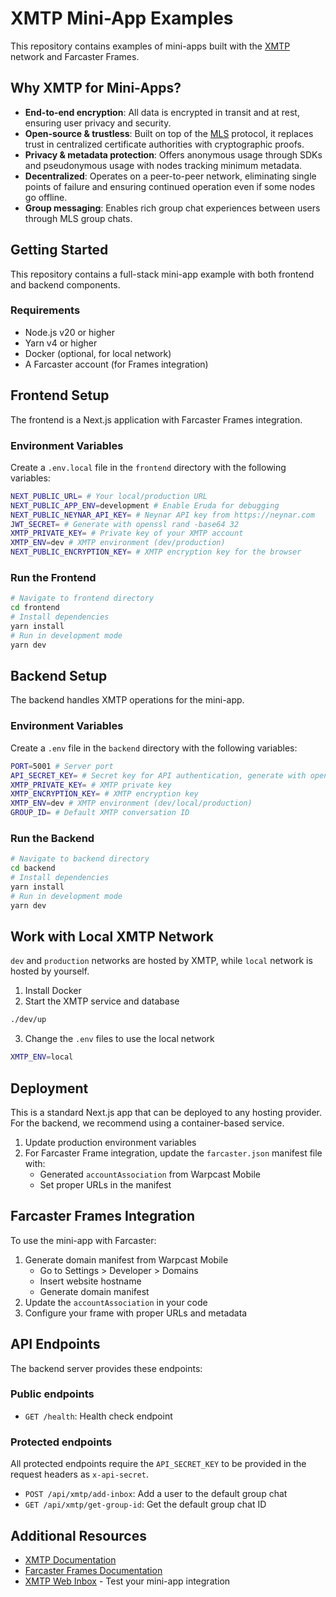 # XMTP Mini-App Examples

This repository contains examples of mini-apps built with the [XMTP](https://docs.xmtp.org/) network and Farcaster Frames.

## Why XMTP for Mini-Apps?

- **End-to-end encryption**: All data is encrypted in transit and at rest, ensuring user privacy and security.
- **Open-source & trustless**: Built on top of the [MLS](https://messaginglayersecurity.rocks/) protocol, it replaces trust in centralized certificate authorities with cryptographic proofs.
- **Privacy & metadata protection**: Offers anonymous usage through SDKs and pseudonymous usage with nodes tracking minimum metadata.
- **Decentralized**: Operates on a peer-to-peer network, eliminating single points of failure and ensuring continued operation even if some nodes go offline.
- **Group messaging**: Enables rich group chat experiences between users through MLS group chats.

## Getting Started

This repository contains a full-stack mini-app example with both frontend and backend components.

### Requirements

- Node.js v20 or higher
- Yarn v4 or higher
- Docker (optional, for local network)
- A Farcaster account (for Frames integration)

## Frontend Setup

The frontend is a Next.js application with Farcaster Frames integration.

### Environment Variables
Create a `.env.local` file in the `frontend` directory with the following variables:

```bash
NEXT_PUBLIC_URL= # Your local/production URL
NEXT_PUBLIC_APP_ENV=development # Enable Eruda for debugging
NEXT_PUBLIC_NEYNAR_API_KEY= # Neynar API key from https://neynar.com
JWT_SECRET= # Generate with openssl rand -base64 32
XMTP_PRIVATE_KEY= # Private key of your XMTP account
XMTP_ENV=dev # XMTP environment (dev/production)
NEXT_PUBLIC_ENCRYPTION_KEY= # XMTP encryption key for the browser
```

### Run the Frontend

```bash
# Navigate to frontend directory
cd frontend
# Install dependencies
yarn install
# Run in development mode
yarn dev
```

## Backend Setup

The backend handles XMTP operations for the mini-app.

### Environment Variables

Create a `.env` file in the `backend` directory with the following variables:

```bash
PORT=5001 # Server port
API_SECRET_KEY= # Secret key for API authentication, generate with openssl rand -base64 32
XMTP_PRIVATE_KEY= # XMTP private key
XMTP_ENCRYPTION_KEY= # XMTP encryption key
XMTP_ENV=dev # XMTP environment (dev/local/production)
GROUP_ID= # Default XMTP conversation ID
```

### Run the Backend

```bash
# Navigate to backend directory
cd backend
# Install dependencies
yarn install
# Run in development mode
yarn dev
```

## Work with Local XMTP Network

`dev` and `production` networks are hosted by XMTP, while `local` network is hosted by yourself.

1. Install Docker
2. Start the XMTP service and database

```bash
./dev/up
```

3. Change the `.env` files to use the local network

```bash
XMTP_ENV=local
```

## Deployment

This is a standard Next.js app that can be deployed to any hosting provider. For the backend, we recommend using a container-based service.

1. Update production environment variables
2. For Farcaster Frame integration, update the `farcaster.json` manifest file with:
   - Generated `accountAssociation` from Warpcast Mobile
   - Set proper URLs in the manifest

## Farcaster Frames Integration

To use the mini-app with Farcaster:

1. Generate domain manifest from Warpcast Mobile
   - Go to Settings > Developer > Domains
   - Insert website hostname
   - Generate domain manifest
2. Update the `accountAssociation` in your code
3. Configure your frame with proper URLs and metadata

## API Endpoints

The backend server provides these endpoints:

### Public endpoints
- `GET /health`: Health check endpoint

### Protected endpoints
All protected endpoints require the `API_SECRET_KEY` to be provided in the request headers as `x-api-secret`.

- `POST /api/xmtp/add-inbox`: Add a user to the default group chat
- `GET /api/xmtp/get-group-id`: Get the default group chat ID

## Additional Resources

- [XMTP Documentation](https://docs.xmtp.org/)
- [Farcaster Frames Documentation](https://docs.farcaster.xyz/reference/frames/spec)
- [XMTP Web Inbox](https://xmtp.chat/) - Test your mini-app integration
